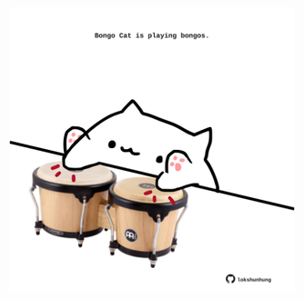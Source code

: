 <!-- built at 28/06/2022, 24:01:22 UTC -->
<p align="center">
  <img width="500" height="500" src="./ReadmeImage.svg">
</p>
